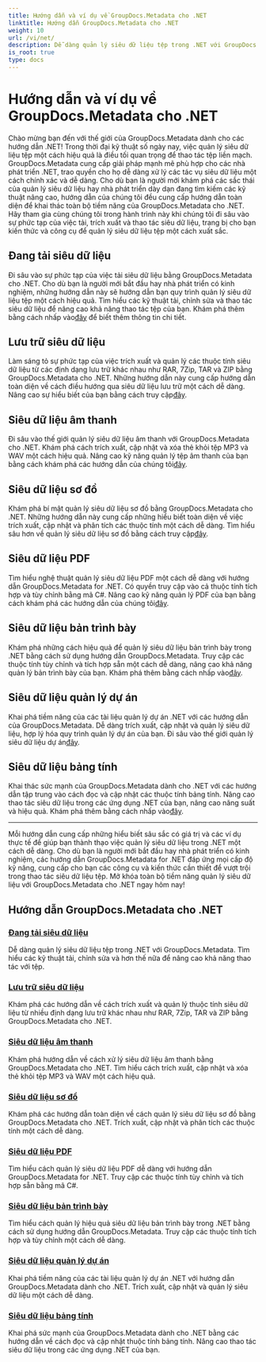 ```yaml
---
title: Hướng dẫn và ví dụ về GroupDocs.Metadata cho .NET
linktitle: Hướng dẫn GroupDocs.Metadata cho .NET
weight: 10
url: /vi/net/
description: Dễ dàng quản lý siêu dữ liệu tệp trong .NET với GroupDocs.Metadata. Tìm hiểu các kỹ thuật tải, chỉnh sửa và hơn thế nữa để nâng cao khả năng thao tác với tệp.
is_root: true
type: docs
---
```

# Hướng dẫn và ví dụ về GroupDocs.Metadata cho .NET

Chào mừng bạn đến với thế giới của GroupDocs.Metadata dành cho các hướng dẫn .NET! Trong thời đại kỹ thuật số ngày nay, việc quản lý siêu dữ liệu tệp một cách hiệu quả là điều tối quan trọng để thao tác tệp liền mạch. GroupDocs.Metadata cung cấp giải pháp mạnh mẽ phù hợp cho các nhà phát triển .NET, trao quyền cho họ dễ dàng xử lý các tác vụ siêu dữ liệu một cách chính xác và dễ dàng. Cho dù bạn là người mới khám phá các sắc thái của quản lý siêu dữ liệu hay nhà phát triển dày dạn đang tìm kiếm các kỹ thuật nâng cao, hướng dẫn của chúng tôi đều cung cấp hướng dẫn toàn diện để khai thác toàn bộ tiềm năng của GroupDocs.Metadata cho .NET. Hãy tham gia cùng chúng tôi trong hành trình này khi chúng tôi đi sâu vào sự phức tạp của việc tải, trích xuất và thao tác siêu dữ liệu, trang bị cho bạn kiến thức và công cụ để quản lý siêu dữ liệu tệp một cách xuất sắc.

## Đang tải siêu dữ liệu  
Đi sâu vào sự phức tạp của việc tải siêu dữ liệu bằng GroupDocs.Metadata cho .NET. Cho dù bạn là người mới bắt đầu hay nhà phát triển có kinh nghiệm, những hướng dẫn này sẽ hướng dẫn bạn quy trình quản lý siêu dữ liệu tệp một cách hiệu quả. Tìm hiểu các kỹ thuật tải, chỉnh sửa và thao tác siêu dữ liệu để nâng cao khả năng thao tác tệp của bạn. Khám phá thêm bằng cách nhấp vào[đây](./metadata-loading/) để biết thêm thông tin chi tiết.

## Lưu trữ siêu dữ liệu  
 Làm sáng tỏ sự phức tạp của việc trích xuất và quản lý các thuộc tính siêu dữ liệu từ các định dạng lưu trữ khác nhau như RAR, 7Zip, TAR và ZIP bằng GroupDocs.Metadata cho .NET. Những hướng dẫn này cung cấp hướng dẫn toàn diện về cách điều hướng qua siêu dữ liệu lưu trữ một cách dễ dàng. Nâng cao sự hiểu biết của bạn bằng cách truy cập[đây](./archive-metadata/).

## Siêu dữ liệu âm thanh  
 Đi sâu vào thế giới quản lý siêu dữ liệu âm thanh với GroupDocs.Metadata cho .NET. Khám phá cách trích xuất, cập nhật và xóa thẻ khỏi tệp MP3 và WAV một cách hiệu quả. Nâng cao kỹ năng quản lý tệp âm thanh của bạn bằng cách khám phá các hướng dẫn của chúng tôi[đây](./audio-metadata/).

## Siêu dữ liệu sơ đồ  
Khám phá bí mật quản lý siêu dữ liệu sơ đồ bằng GroupDocs.Metadata cho .NET. Những hướng dẫn này cung cấp những hiểu biết toàn diện về việc trích xuất, cập nhật và phân tích các thuộc tính một cách dễ dàng. Tìm hiểu sâu hơn về quản lý siêu dữ liệu sơ đồ bằng cách truy cập[đây](./diagram-metadata/).

## Siêu dữ liệu PDF  
 Tìm hiểu nghệ thuật quản lý siêu dữ liệu PDF một cách dễ dàng với hướng dẫn GroupDocs.Metadata for .NET. Có quyền truy cập vào cả thuộc tính tích hợp và tùy chỉnh bằng mã C#. Nâng cao kỹ năng quản lý PDF của bạn bằng cách khám phá các hướng dẫn của chúng tôi[đây](./pdf-metadata/).

## Siêu dữ liệu bản trình bày  
 Khám phá những cách hiệu quả để quản lý siêu dữ liệu bản trình bày trong .NET bằng cách sử dụng hướng dẫn GroupDocs.Metadata. Truy cập các thuộc tính tùy chỉnh và tích hợp sẵn một cách dễ dàng, nâng cao khả năng quản lý bản trình bày của bạn. Khám phá thêm bằng cách nhấp vào[đây](./presentation-metadata/).

## Siêu dữ liệu quản lý dự án  
 Khai phá tiềm năng của các tài liệu quản lý dự án .NET với các hướng dẫn của GroupDocs.Metadata. Dễ dàng trích xuất, cập nhật và quản lý siêu dữ liệu, hợp lý hóa quy trình quản lý dự án của bạn. Đi sâu vào thế giới quản lý siêu dữ liệu dự án[đây](./project-management-metadata/).

## Siêu dữ liệu bảng tính  
Khai thác sức mạnh của GroupDocs.Metadata dành cho .NET với các hướng dẫn tập trung vào cách đọc và cập nhật các thuộc tính bảng tính. Nâng cao thao tác siêu dữ liệu trong các ứng dụng .NET của bạn, nâng cao năng suất và hiệu quả. Khám phá thêm bằng cách nhấp vào[đây](./spreadsheet-metadata/).

----
Mỗi hướng dẫn cung cấp những hiểu biết sâu sắc có giá trị và các ví dụ thực tế để giúp bạn thành thạo việc quản lý siêu dữ liệu trong .NET một cách dễ dàng. Cho dù bạn là người mới bắt đầu hay nhà phát triển có kinh nghiệm, các hướng dẫn GroupDocs.Metadata for .NET đáp ứng mọi cấp độ kỹ năng, cung cấp cho bạn các công cụ và kiến thức cần thiết để vượt trội trong thao tác siêu dữ liệu tệp. Mở khóa toàn bộ tiềm năng quản lý siêu dữ liệu với GroupDocs.Metadata cho .NET ngay hôm nay! 

## Hướng dẫn GroupDocs.Metadata cho .NET
### [Đang tải siêu dữ liệu](./metadata-loading/)
Dễ dàng quản lý siêu dữ liệu tệp trong .NET với GroupDocs.Metadata. Tìm hiểu các kỹ thuật tải, chỉnh sửa và hơn thế nữa để nâng cao khả năng thao tác với tệp.
### [Lưu trữ siêu dữ liệu](./archive-metadata/)
Khám phá các hướng dẫn về cách trích xuất và quản lý thuộc tính siêu dữ liệu từ nhiều định dạng lưu trữ khác nhau như RAR, 7Zip, TAR và ZIP bằng GroupDocs.Metadata cho .NET.
### [Siêu dữ liệu âm thanh](./audio-metadata/)
Khám phá hướng dẫn về cách xử lý siêu dữ liệu âm thanh bằng GroupDocs.Metadata cho .NET. Tìm hiểu cách trích xuất, cập nhật và xóa thẻ khỏi tệp MP3 và WAV một cách hiệu quả.
### [Siêu dữ liệu sơ đồ](./diagram-metadata/)
Khám phá các hướng dẫn toàn diện về cách quản lý siêu dữ liệu sơ đồ bằng GroupDocs.Metadata cho .NET. Trích xuất, cập nhật và phân tích các thuộc tính một cách dễ dàng.
### [Siêu dữ liệu PDF](./pdf-metadata/)
Tìm hiểu cách quản lý siêu dữ liệu PDF dễ dàng với hướng dẫn GroupDocs.Metadata for .NET. Truy cập các thuộc tính tùy chỉnh và tích hợp sẵn bằng mã C#.
### [Siêu dữ liệu bản trình bày](./presentation-metadata/)
Tìm hiểu cách quản lý hiệu quả siêu dữ liệu bản trình bày trong .NET bằng cách sử dụng hướng dẫn GroupDocs.Metadata. Truy cập các thuộc tính tích hợp và tùy chỉnh một cách dễ dàng.
### [Siêu dữ liệu quản lý dự án](./project-management-metadata/)
Khai phá tiềm năng của các tài liệu quản lý dự án .NET với hướng dẫn GroupDocs.Metadata dành cho .NET. Trích xuất, cập nhật và quản lý siêu dữ liệu một cách dễ dàng.
### [Siêu dữ liệu bảng tính](./spreadsheet-metadata/)
Khai phá sức mạnh của GroupDocs.Metadata dành cho .NET bằng các hướng dẫn về cách đọc và cập nhật thuộc tính bảng tính. Nâng cao thao tác siêu dữ liệu trong các ứng dụng .NET của bạn.